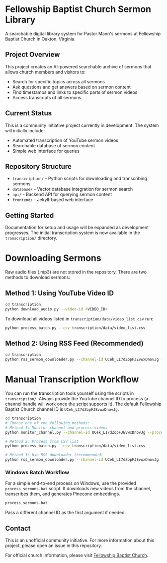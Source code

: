 # Fellowship Baptist Church Sermon Library

A searchable digital library system for Pastor Mann's sermons at Fellowship Baptist Church in Oakton, Virginia.

## Project Overview

This project creates an AI-powered searchable archive of sermons that allows church members and visitors to:

- Search for specific topics across all sermons
- Ask questions and get answers based on sermon content
- Find timestamps and links to specific parts of sermon videos
- Access transcripts of all sermons

## Current Status

This is a community initiative project currently in development. The system will initially include:

- Automated transcription of YouTube sermon videos
- Searchable database of sermon content
- Simple web interface for queries

## Repository Structure

- `transcription/` - Python scripts for downloading and transcribing sermons
- `database/` - Vector database integration for sermon search
- `api/` - Backend API for querying sermon content
- `frontend/` - Jekyll-based web interface

## Getting Started

Documentation for setup and usage will be expanded as development progresses. The initial transcription system is now available in the `transcription/` directory.

# Downloading Sermons
Raw audio files (.mp3) are not stored in the repository. There are two methods to download sermons:

## Method 1: Using YouTube Video ID
```bash
cd transcription
python download_audio.py --video-id <VIDEO_ID>
```
To download all videos listed in `transcription/data/video_list.csv` run:
```bash
python process_batch.py --csv transcription/data/video_list.csv
```

## Method 2: Using RSS Feed (Recommended)
```bash
cd transcription
python rss_sermon_downloader.py --channel-id UCek_LI7dZopFJEvwxDnovJg --process --cleanup
```

# Manual Transcription Workflow
You can run the transcription tools yourself using the scripts in `transcription/`. Always provide the YouTube channel ID to process (a channel handle will work once the script supports it). The default Fellowship Baptist Church channel ID is `UCek_LI7dZopFJEvwxDnovJg`.

```bash
cd transcription
# Choose one of the following methods:
# Method 1: Monitor channel and process videos
python monitor_channel.py --channel-id UCek_LI7dZopFJEvwxDnovJg --process --cleanup

# Method 2: Process from CSV list
python process_batch.py --csv transcription/data/video_list.csv

# Method 3: Use RSS downloader (recommended)
python rss_sermon_downloader.py --channel-id UCek_LI7dZopFJEvwxDnovJg --process --cleanup
```

### Windows Batch Workflow

For a simple end-to-end process on Windows, use the provided `process_sermons.bat` script. It downloads new videos from the channel, transcribes them, and generates Pinecone embeddings.

```cmd
process_sermons.bat
```

Pass a different channel ID as the first argument if needed.


## Contact

This is an unofficial community initiative. For more information about this project, please open an issue in this repository.

For official church information, please visit [Fellowship Baptist Church](https://www.fbcva.org/).

